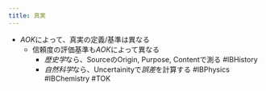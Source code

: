 ```yaml
---
title: 真実
---
```


* *AOK*によって、真実の定義/基準は異なる
  * 信頼度の評価基準も*AOK*によって異なる
    * *歴史学*なら、SourceのOrigin, Purpose, Contentで測る #IBHistory
    * *自然科学*なら、Uncertainityで*誤差*を計算する #IBPhysics #IBChemistry
      \#TOK
